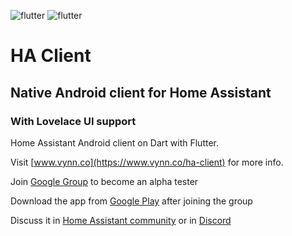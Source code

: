 ![flutter](https://somegeeky.website/assets/badges/flutter_badge.svg) ![flutter](https://somegeeky.website/assets/badges/dart_badge.svg)
# HA Client
## Native Android client for Home Assistant
### With Lovelace UI support

Home Assistant Android client on Dart with Flutter.

Visit [www.vynn.co](https://www.vynn.co/ha-client) for more info.

Join [Google Group](https://groups.google.com/d/forum/ha-client-alpha-testing) to become an alpha tester

Download the app from [Google Play](https://play.google.com/apps/testing/com.keyboardcrumbs.haclient) after joining the group

Discuss it in [Home Assistant community](https://community.home-assistant.io/t/alpha-testing-ha-client-native-android-client-for-home-assistant/69912) or in [Discord](https://discord.gg/NSaQEQ8)
